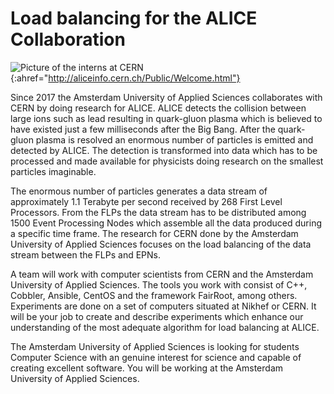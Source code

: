 # Load balancing for the ALICE Collaboration
![[Picture of the interns at CERN](http://aliceinfo.cern.ch/Public/Welcome.html)]({{site.baseurl}}/assets/images/AliceLogo.png){:ahref="http://aliceinfo.cern.ch/Public/Welcome.html"}


Since 2017 the Amsterdam University of Applied Sciences collaborates with CERN by doing research for ALICE. ALICE detects the collision between large ions such as lead resulting in quark-gluon plasma which is believed to have existed just a few milliseconds after the Big Bang. After the quark-gluon plasma is resolved an enormous number of particles is emitted and detected by ALICE. The detection is transformed into data which has to be processed and made available for physicists doing research on the smallest particles imaginable.

The enormous number of particles generates a data stream of approximately 1.1 Terabyte per second received by 268 First Level Processors. From the FLPs the data stream has to be distributed among 1500 Event Processing Nodes which assemble all the data produced during a specific time frame. The research for CERN done by the Amsterdam University of Applied Sciences focuses on the load balancing of the data stream between the FLPs and EPNs.

A team will work with computer scientists from CERN and the Amsterdam University of Applied Sciences. The tools you work with consist of C++, Cobbler, Ansible, CentOS and the framework FairRoot, among others. Experiments are done on a set of computers situated at Nikhef or CERN. It will be your job to create and describe experiments which enhance our understanding of the most adequate algorithm for load balancing at ALICE.

The Amsterdam University of Applied Sciences is looking for students Computer Science with an genuine interest for science and capable of creating excellent software. You will be working at the Amsterdam University of Applied Sciences.

